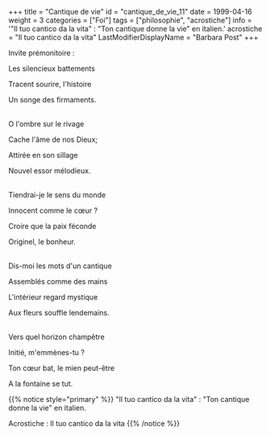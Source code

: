+++
title = "Cantique de vie"
id = "cantique_de_vie_11"
date = 1999-04-16
weight = 3
categories = ["Foi"]
tags = ["philosophie", "acrostiche"]
info = '"Il tuo cantico da la vita" : "Ton cantique donne la vie" en italien.'
acrostiche = "Il tuo cantico da la vita"
LastModifierDisplayName = "Barbara Post"
+++

Invite prémonitoire :

Les silencieux battements

Tracent sourire, l'histoire

Un songe des firmaments.

 \
O l'ombre sur le rivage

Cache l'âme de nos Dieux;

Attirée en son sillage

Nouvel essor mélodieux.

 \
Tiendrai-je le sens du monde

Innocent comme le cœur ?

Croire que la paix féconde

Originel, le bonheur.

 \
Dis-moi les mots d'un cantique

Assemblés comme des mains

L'intérieur regard mystique

Aux fleurs souffle lendemains.

 \
Vers quel horizon champêtre

Initié, m'emmènes-tu ?

Ton cœur bat, le mien peut-être

A la fontaine se tut.

{{% notice style="primary" %}}
\"Il tuo cantico da la vita\" : \"Ton cantique donne la vie\" en italien.

Acrostiche : Il tuo cantico da la vita
{{% /notice %}}
